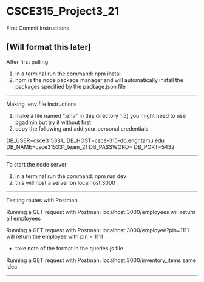 # CSCE315_Project3_21

First Commit Instructions

[Will format this later]
--------------------------------------------------
After first pulling
1) in a terminal run the command: npm install
2) npm is the node package manager and will automatically install the packages specified by the package.json file

--------------------------------------------------
Making .env file instructions

1) make a file named ".env" in this directory
1.5) you might need to use pgadmin but try it without first
2) copy the following and add your personal credentials

DB_USER=csce315331_<your last name>
DB_HOST=csce-315-db.engr.tamu.edu
DB_NAME=csce315331_team_21
DB_PASSWORD=<your password>
DB_PORT=5432

--------------------------------------------------
To start the node server
1) in a terminal run the command: npm run dev
2) this will host a server on localhost:3000

-------------------------------------------------
Testing routes with Postman

Running a GET request with Postman:
localhost:3000/employees
will return all employees

Running a GET request with Postman:
localhost:3000/employee?pin=1111
will return the employee with pin = 1111
- take note of the format in the queries.js file

Running a GET request with Postman:
localhost:3000/inventory_items
same idea


-------------------------------------------------
